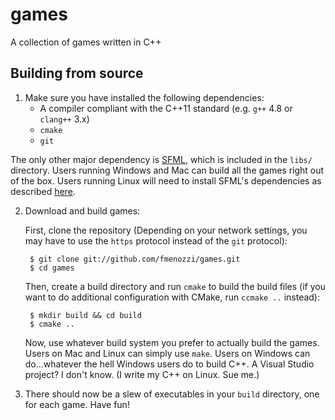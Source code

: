 # games
A collection of games written in C++

## Building from source
1. Make sure you have installed the following dependencies:
    * A compiler compliant with the C++11 standard (e.g. `g++` 4.8 or `clang++` 3.x)
    * `cmake`
    * `git`
    
  The only other major dependency is [SFML](http://www.sfml-dev.org/), which is included in the `libs/` directory.
  Users running Windows and Mac can build all the games right out of the box. Users running Linux will need to install
  SFML's dependencies as described [here](http://www.sfml-dev.org/tutorials/2.3/compile-with-cmake.php).

2. Download and build games:

    First, clone the repository (Depending on your network settings, you may have to use the `https` protocol instead of the `git` protocol):
    
        $ git clone git://github.com/fmenozzi/games.git
        $ cd games
    
    Then, create a build directory and run `cmake` to build the build files (if you want to do additional configuration with CMake, run `ccmake ..` instead):
    
        $ mkdir build && cd build
        $ cmake ..
        
    Now, use whatever build system you prefer to actually build the games. Users on Mac and Linux can simply use `make`. 
    Users on Windows can do...whatever the hell Windows users do to build C++. A Visual Studio project? I don't know. (I write
    my C++ on Linux. Sue me.)
    
3. There should now be a slew of executables in your `build` directory, one for each game. Have fun!
